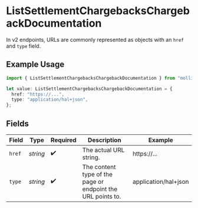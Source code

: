 # ListSettlementChargebacksChargebackDocumentation

In v2 endpoints, URLs are commonly represented as objects with an `href` and `type` field.

## Example Usage

```typescript
import { ListSettlementChargebacksChargebackDocumentation } from "mollie-api-typescript/models/operations";

let value: ListSettlementChargebacksChargebackDocumentation = {
  href: "https://...",
  type: "application/hal+json",
};
```

## Fields

| Field                                                       | Type                                                        | Required                                                    | Description                                                 | Example                                                     |
| ----------------------------------------------------------- | ----------------------------------------------------------- | ----------------------------------------------------------- | ----------------------------------------------------------- | ----------------------------------------------------------- |
| `href`                                                      | *string*                                                    | :heavy_check_mark:                                          | The actual URL string.                                      | https://...                                                 |
| `type`                                                      | *string*                                                    | :heavy_check_mark:                                          | The content type of the page or endpoint the URL points to. | application/hal+json                                        |